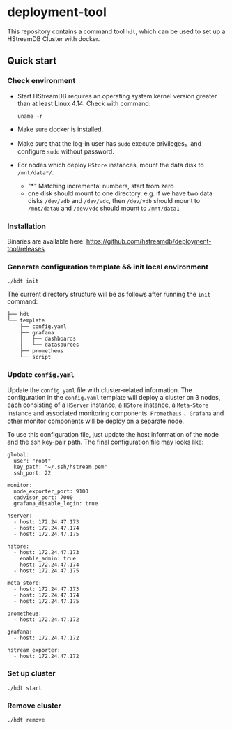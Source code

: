 # deployment-tool

This repository contains a command tool `hdt`, which can be used to set up a HStreamDB Cluster with docker.

## Quick start

### Check environment

- Start HStreamDB requires an operating system kernel version greater than at least Linux 4.14. Check with command:

  ```shell
  uname -r
  ```

- Make sure docker is installed.

- Make sure that the log-in user has `sudo` execute privileges，and configure `sudo` without password.

- For nodes which deploy `HStore` instances, mount the data disk to `/mnt/data*/`.

  - "*" Matching incremental numbers, start from zero
  - one disk should mount to one directory. e.g. if we have two data disks `/dev/vdb` and `/dev/vdc`, then `/dev/vdb` should mount to `/mnt/data0` and `/dev/vdc` should mount to `/mnt/data1`

### Installation

Binaries are available here: https://github.com/hstreamdb/deployment-tool/releases

### Generate configuration template && init local environment

```shell
./hdt init
```

The current directory structure will be as follows after running the `init` command:

```shell
├── hdt
└── template                 
    ├── config.yaml
    ├── grafana
    │   ├── dashboards
    │   └── datasources
    ├── prometheus
    └── script
```

### Update `config.yaml`

Update the `config.yaml` file with cluster-related information. The configuration in the `config.yaml` template will deploy a cluster on 3 nodes, each consisting of a `HServer` instance, a `HStore` instance, a `Meta-Store` instance and associated monitoring components. `Prometheus` 、`Grafana`  and other monitor components will be deploy on a separate node.

To use this configuration file, just update the host information of the node and the ssh key-pair path. The final configuration file may looks like:

```shell
global:
  user: "root"
  key_path: "~/.ssh/hstream.pem"
  ssh_port: 22

monitor:
  node_exporter_port: 9100
  cadvisor_port: 7000
  grafana_disable_login: true

hserver:
  - host: 172.24.47.173
  - host: 172.24.47.174
  - host: 172.24.47.175

hstore:
  - host: 172.24.47.173
    enable_admin: true
  - host: 172.24.47.174
  - host: 172.24.47.175

meta_store:
  - host: 172.24.47.173
  - host: 172.24.47.174
  - host: 172.24.47.175

prometheus:
  - host: 172.24.47.172

grafana:
  - host: 172.24.47.172
  
hstream_exporter:
  - host: 172.24.47.172
```

### Set up cluster

```shell
./hdt start 
```

### Remove cluster

```shell
./hdt remove
```

